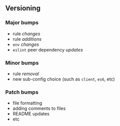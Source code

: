 ## Versioning

### Major bumps

* rule _changes_
* rule _additions_
* `env` _changes_
* `eslint` peer dependency _updates_

### Minor bumps

* rule _removal_
* new sub-config choice (such as `client`, `es6`, etc)

### Patch bumps

* file formatting
* adding comments to files
* README updates
* etc
